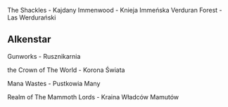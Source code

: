 The Shackles - Kajdany
Immenwood - Knieja Immeńska
Verduran Forest - Las Werdurański

## Alkenstar
Gunworks - Rusznikarnia

the Crown of The World - Korona Świata

Mana Wastes - Pustkowia Many

Realm of The Mammoth Lords - Kraina Władców Mamutów